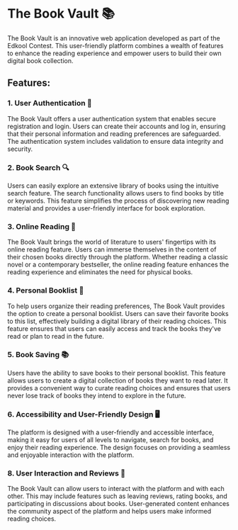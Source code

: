 # The Book Vault 📚

The Book Vault is an innovative web application developed as part of the Edkool Contest. This user-friendly platform combines a wealth of features to enhance the reading experience and empower users to build their own digital book collection.

## Features:

### 1. User Authentication 🔐
The Book Vault offers a user authentication system that enables secure registration and login. Users can create their accounts and log in, ensuring that their personal information and reading preferences are safeguarded. The authentication system includes validation to ensure data integrity and security.

### 2. Book Search 🔍
Users can easily explore an extensive library of books using the intuitive search feature. The search functionality allows users to find books by title or keywords. This feature simplifies the process of discovering new reading material and provides a user-friendly interface for book exploration.

### 3. Online Reading 📖
The Book Vault brings the world of literature to users' fingertips with its online reading feature. Users can immerse themselves in the content of their chosen books directly through the platform. Whether reading a classic novel or a contemporary bestseller, the online reading feature enhances the reading experience and eliminates the need for physical books.

### 4. Personal Booklist 📕
To help users organize their reading preferences, The Book Vault provides the option to create a personal booklist. Users can save their favorite books to this list, effectively building a digital library of their reading choices. This feature ensures that users can easily access and track the books they've read or plan to read in the future.

### 5. Book Saving 📚
Users have the ability to save books to their personal booklist. This feature allows users to create a digital collection of books they want to read later. It provides a convenient way to curate reading choices and ensures that users never lose track of books they intend to explore in the future.

### 6. Accessibility and User-Friendly Design 🖥️
The platform is designed with a user-friendly and accessible interface, making it easy for users of all levels to navigate, search for books, and enjoy their reading experience. The design focuses on providing a seamless and enjoyable interaction with the platform.

### 8. User Interaction and Reviews 💬
The Book Vault can allow users to interact with the platform and with each other. This may include features such as leaving reviews, rating books, and participating in discussions about books. User-generated content enhances the community aspect of the platform and helps users make informed reading choices.




